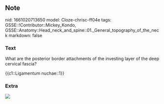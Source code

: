## Note
nid: 1661020713650
model: Cloze-chrisc-ff04e
tags: GSSE::!Contributor::Mickey_Kondo, GSSE::Anatomy::Head_neck_and_spine::01._General_topography_of_the_neck
markdown: false

### Text
What are the posterior border attachments of the investing layer of
the deep cervical fascia?
<div>
  {{c1::Ligamentum nuchae::1}}
</div>

### Extra
<img src="cervical-fascia-8-638.jpg">
